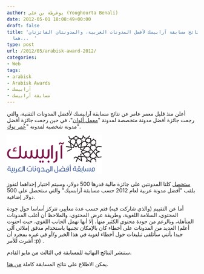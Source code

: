```yaml
---
author: يوغرطة بن علي (Youghourta Benali)
date: 2012-05-01 18:08:49+00:00
draft: false
title: 'الكشف عن نتائج مسابقة آرابيسك لأفضل المدونات العربية، والمدونتان الفائزتان
  هما...  '
type: post
url: /2012/05/arabisk-award-2012/
categories:
- Web
tags:
- arabisk
- Arabisk Awards
- آرابيسك
- مسابقة آرابيسك
---
```


أعلن منذ قليل معمر عامر عن نتائج مسابقة آرابيسك لأفضل المدونات التقنية، والتي رجعت جائزة أفضل مدونة متخصصة لمدونة "[معمل ألوان](http://blog.colorslab.net/)"، في حين رجعت جائزة أفضل مدونة شخصية لمدونة "[عُمر توك](http://www.omartalk.com/omar/)".




[![](Arabisk-award-logo.png)
](Arabisk-award-logo.png)




[ستحصل](http://blog.arabisk-award.com/archives/178) كلتا المدونتين على جائزة مالية قدرها 500 دولار، وسيتم اختيار إحداهما لتفوز بلقب "أفضل مدونة عربية لعام 2012 حسب مسابقة آرابسيك" والتي ستحصل على 500 دولار إضافية.




أما عن التقييم (والذي شاركت فيه) فتم حسب عدة معايير، تتركز أساسا حول جودة المحتوى، السلامة اللغوية، وطريقة عرض المحتوى، والملاحظ أن أغلب المدونات المتأهلة، وبالرغم من جودة محتوى الكثير منها، إلا أنها تهمل الجانب اللغوي، حيث احتوت العديد من المدونات على أخطاء كان بالإمكان تجنبها باستخدام مدقق إملائي آلي (أعلم جيدا بأنني سأتلقى تبليغات حول أخطاء لغوية في هذا الخبر و/أو في غيره بمجرد أن أشرت للأمر :p) .




ستنشر النتائج النهائية للمسابقة في الثالث من مايو القادم.




يمكن الاطلاع على نتائج المسابقة كاملة [من هنا](http://blog.arabisk-award.com/archives/178).
